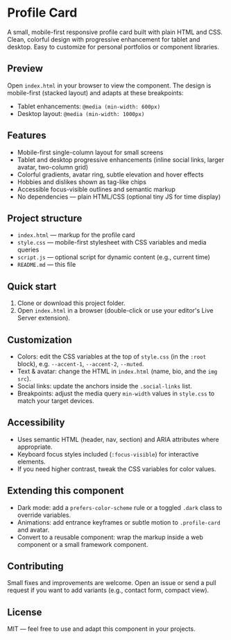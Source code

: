 # Profile Card

A small, mobile-first responsive profile card built with plain HTML and CSS. Clean, colorful design with progressive enhancement for tablet and desktop. Easy to customize for personal portfolios or component libraries.

## Preview

Open `index.html` in your browser to view the component. The design is mobile-first (stacked layout) and adapts at these breakpoints:

- Tablet enhancements: `@media (min-width: 600px)`
- Desktop layout: `@media (min-width: 1000px)`

## Features

- Mobile-first single-column layout for small screens
- Tablet and desktop progressive enhancements (inline social links, larger avatar, two-column grid)
- Colorful gradients, avatar ring, subtle elevation and hover effects
- Hobbies and dislikes shown as tag-like chips
- Accessible focus-visible outlines and semantic markup
- No dependencies — plain HTML/CSS (optional tiny JS for time display)

## Project structure

- `index.html` — markup for the profile card
- `style.css` — mobile-first stylesheet with CSS variables and media queries
- `script.js` — optional script for dynamic content (e.g., current time)
- `README.md` — this file

## Quick start

1. Clone or download this project folder.
2. Open `index.html` in a browser (double-click or use your editor's Live Server extension).

## Customization

- Colors: edit the CSS variables at the top of `style.css` (in the `:root` block), e.g. `--accent-1`, `--accent-2`, `--muted`.
- Text & avatar: change the HTML in `index.html` (name, bio, and the `img` `src`).
- Social links: update the anchors inside the `.social-links` list.
- Breakpoints: adjust the media query `min-width` values in `style.css` to match your target devices.

## Accessibility

- Uses semantic HTML (header, nav, section) and ARIA attributes where appropriate.
- Keyboard focus styles included (`:focus-visible`) for interactive elements.
- If you need higher contrast, tweak the CSS variables for color values.

## Extending this component

- Dark mode: add a `prefers-color-scheme` rule or a toggled `.dark` class to override variables.
- Animations: add entrance keyframes or subtle motion to `.profile-card` and avatar.
- Convert to a reusable component: wrap the markup inside a web component or a small framework component.

## Contributing

Small fixes and improvements are welcome. Open an issue or send a pull request if you want to add variants (e.g., contact form, compact view).

## License

MIT — feel free to use and adapt this component in your projects.
